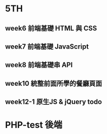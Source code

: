 # 5TH
## week6 前端基礎 HTML 與 CSS
## week7 前端基礎 JavaScript
## week8 前端基礎串 API
## week10 統整前面所學的餐廳頁面
## week12-1 原生JS & jQuery todo

# PHP-test 後端

